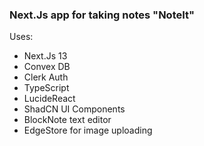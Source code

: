 ### Next.Js app for taking notes "NoteIt"

Uses:
- Next.Js 13
- Convex DB
- Clerk Auth
- TypeScript
- LucideReact
- ShadCN UI Components
- BlockNote text editor
- EdgeStore for image uploading

